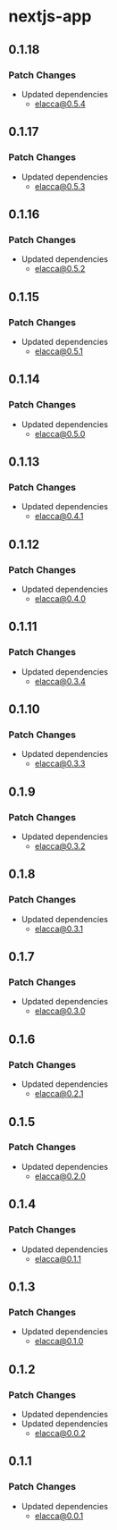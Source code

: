 # nextjs-app

## 0.1.18

### Patch Changes

-   Updated dependencies
    -   elacca@0.5.4

## 0.1.17

### Patch Changes

-   Updated dependencies
    -   elacca@0.5.3

## 0.1.16

### Patch Changes

-   Updated dependencies
    -   elacca@0.5.2

## 0.1.15

### Patch Changes

-   Updated dependencies
    -   elacca@0.5.1

## 0.1.14

### Patch Changes

-   Updated dependencies
    -   elacca@0.5.0

## 0.1.13

### Patch Changes

-   Updated dependencies
    -   elacca@0.4.1

## 0.1.12

### Patch Changes

-   Updated dependencies
    -   elacca@0.4.0

## 0.1.11

### Patch Changes

-   Updated dependencies
    -   elacca@0.3.4

## 0.1.10

### Patch Changes

-   Updated dependencies
    -   elacca@0.3.3

## 0.1.9

### Patch Changes

-   Updated dependencies
    -   elacca@0.3.2

## 0.1.8

### Patch Changes

-   Updated dependencies
    -   elacca@0.3.1

## 0.1.7

### Patch Changes

-   Updated dependencies
    -   elacca@0.3.0

## 0.1.6

### Patch Changes

-   Updated dependencies
    -   elacca@0.2.1

## 0.1.5

### Patch Changes

-   Updated dependencies
    -   elacca@0.2.0

## 0.1.4

### Patch Changes

-   Updated dependencies
    -   elacca@0.1.1

## 0.1.3

### Patch Changes

-   Updated dependencies
    -   elacca@0.1.0

## 0.1.2

### Patch Changes

-   Updated dependencies
-   Updated dependencies
    -   elacca@0.0.2

## 0.1.1

### Patch Changes

-   Updated dependencies
    -   elacca@0.0.1
